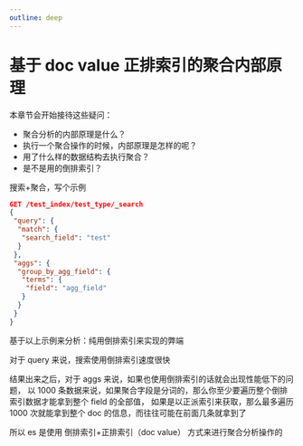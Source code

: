 ```yaml
---
outline: deep
---
```

# 基于 doc value 正排索引的聚合内部原理

本章节会开始接待这些疑问：

- 聚合分析的内部原理是什么？
- 执行一个聚合操作的时候，内部原理是怎样的呢？
- 用了什么样的数据结构去执行聚合？
- 是不是用的倒排索引？

搜索+聚合，写个示例

```json
GET /test_index/test_type/_search
{
 "query": {
  "match": {
   "search_field": "test"
  }
 },
 "aggs": {
  "group_by_agg_field": {
   "terms": {
    "field": "agg_field"
   }
  }
 }
}
```

基于以上示例来分析：纯用倒排索引来实现的弊端

对于 query 来说，搜索使用倒排索引速度很快

结果出来之后，对于 aggs 来说，如果也使用倒排索引的话就会出现性能低下的问题，
以 1000 条数据来说，如果聚合字段是分词的，那么你至少要遍历整个倒排索引数据才能拿到整个 field 的全部值，
如果是以正派索引来获取，那么最多遍历 1000 次就能拿到整个 doc 的信息，而往往可能在前面几条就拿到了

所以 es 是使用 倒排索引+正排索引（doc value） 方式来进行聚合分析操作的
